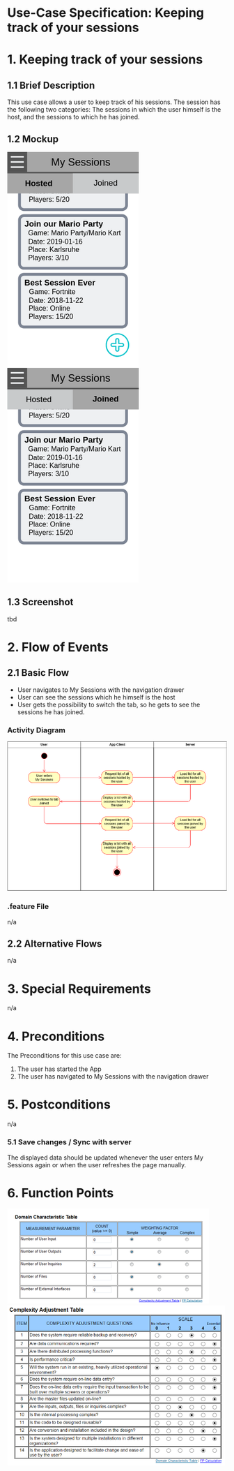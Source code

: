# Use-Case Specification: Keeping track of your sessions

# 1. Keeping track of your sessions

## 1.1 Brief Description
This use case allows a user to keep track of his sessions. The session has the following two categories: The sessions in which the user himself is the host, and the sessions to which he has joined.

## 1.2 Mockup
![Mockup keeping track hosted](../mockups/Keeping_Track_Hosted.png)
![Mockup keeping track joined](../mockups/Keeping_Track_Joined.png)

## 1.3 Screenshot
tbd

# 2. Flow of Events

## 2.1 Basic Flow
- User navigates to My Sessions with the navigation drawer
- User can see the sessions which he himself is the host
- User gets the possibility to switch the tab, so he gets to see the sessions he has joined.

### Activity Diagram
![Activity Diagram](../activity_diagrams/UCD7_Keeping_track.png)

### .feature File
n/a

## 2.2 Alternative Flows
n/a

# 3. Special Requirements
n/a

# 4. Preconditions
The Preconditions for this use case are:
1. The user has started the App
2. The user has navigated to My Sessions with the navigation drawer

# 5. Postconditions
n/a

### 5.1 Save changes / Sync with server
The displayed data should be updated whenever the user enters My Sessions again or when the user refreshes the page manually.

# 6. Function Points
![Function Points UC7_Keeping_Track](../function_points/UC7_Manage.png)
<img src="../function_points/Blue_print.png" alt="Function Points Blue_Print" width="500"/>